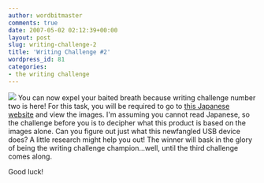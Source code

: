 ```yaml
---
author: wordbitmaster
comments: true
date: 2007-05-02 02:12:39+00:00
layout: post
slug: writing-challenge-2
title: 'Writing Challenge #2'
wordpress_id: 81
categories:
- the writing challenge
---
```


[![](http://wordbit.freehostia.com/wp-content/uploads/2007/05/WindowsLiveWriter/WritingChallenge2_10C3C/si__prw_g1%5B8%5D.jpg)](http://plusd.itmedia.co.jp/pcuser/articles/0608/17/news062.html) You can now expel your baited breath because writing challenge number two is here! For this task, you will be required to go to [this Japanese website](http://plusd.itmedia.co.jp/pcuser/articles/0608/17/news062.html) and view the images. I'm assuming you cannot read Japanese, so the challenge before you is to decipher what this product is based on the images alone. Can you figure out just what this newfangled USB device does? A little research might help you out! The winner will bask in the glory of being the writing challenge champion...well, until the third challenge comes along.

Good luck!

